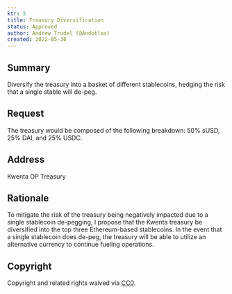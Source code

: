 ```yaml
---
ktr: 5
title: Treasury Diversification 
status: Approved
author: Andrew Trudel (@Andotlas)
created: 2022-05-30
---
```


## Summary

Diversify the treasury into a basket of different stablecoins, hedging the risk that a single stable will de-peg. 

## Request

The treasury would be composed of the following breakdown: 
50% sUSD, 25% DAI, and 25% USDC. 

## Address

Kwenta OP Treasury 

## Rationale

To mitigate the risk of the treasury being negatively impacted due to a single stablecoin de-pegging, I propose that the Kwenta treasury be diversified into the top three Ethereum-based stablecoins. In the event that a single stablecoin does de-peg, the treasury will be able to utilize an alternative currency to continue fueling operations. 

## Copyright

Copyright and related rights waived via [CC0](https://creativecommons.org/publicdomain/zero/1.0/).
